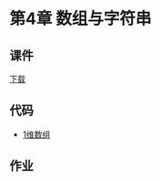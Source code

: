 # 第4章 数组与字符串

## 课件

[下载](https://github.com/hanjianwei/datastructure/raw/master/chap4/chap4.pptx)

## 代码

- [1维数组](./array)


## 作业

